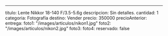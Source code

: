 ---
titulo: Lente Nikkor 18-140 F/3.5-5.6g
descripcion: Sin detalles.
cantidad: 1
categoria: Fotografía
destino: Vender
precio: 350000
precioAnterior: 
entrega: 
foto1: "/images/articulos/nikon1.jpg"
foto2: "/images/articulos/nikon2.jpg"
foto3: 
foto4: 
reservado: false
